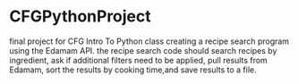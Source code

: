 # CFGPythonProject
final project for CFG Intro To Python class
creating a recipe search program using the Edamam API.
the recipe search code should search recipes by ingredient,
ask if additional filters need to be applied, pull results
from Edamam, sort the results by cooking time,and
save results to a file. 